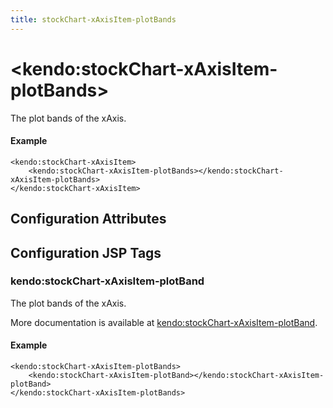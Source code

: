 ```yaml
---
title: stockChart-xAxisItem-plotBands
---
```


# \<kendo:stockChart-xAxisItem-plotBands\>

The plot bands of the xAxis.

#### Example
    <kendo:stockChart-xAxisItem>
        <kendo:stockChart-xAxisItem-plotBands></kendo:stockChart-xAxisItem-plotBands>
    </kendo:stockChart-xAxisItem>

## Configuration Attributes


##  Configuration JSP Tags

### kendo:stockChart-xAxisItem-plotBand

The plot bands of the xAxis.

More documentation is available at [kendo:stockChart-xAxisItem-plotBand](stockchart/xaxisitem-plotband).

#### Example

    <kendo:stockChart-xAxisItem-plotBands>
        <kendo:stockChart-xAxisItem-plotBand></kendo:stockChart-xAxisItem-plotBand>
    </kendo:stockChart-xAxisItem-plotBands>

